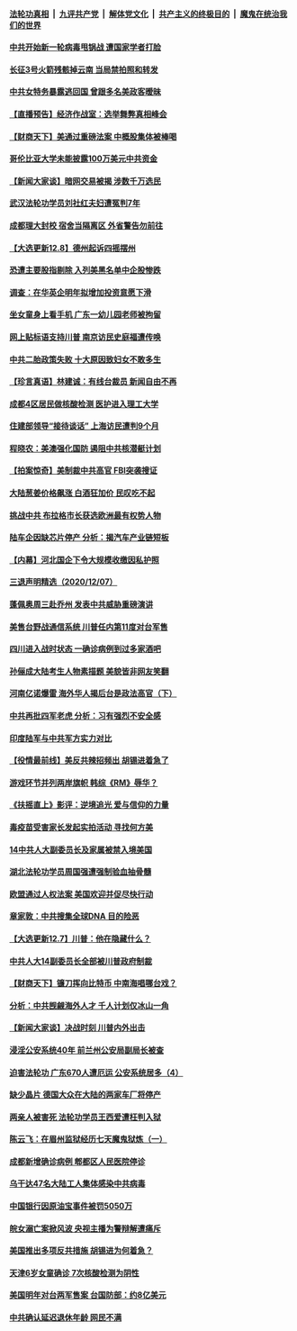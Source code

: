 

####  [法轮功真相](../../../../basic/blob/master/README.md?t=12090302) &nbsp;|&nbsp; [九评共产党](../../../../9ping.md/blob/master/README.md?t=12090302) &nbsp;|&nbsp; [解体党文化](../../../../jtdwh.md/blob/master/README.md?t=12090302)  &nbsp;|&nbsp; [共产主义的终极目的](../../../../gczydzjmd.md/blob/master/README.md?t=12090302) &nbsp;|&nbsp; [魔鬼在统治我们的世界](../../../../mgztzwmdsj.md/blob/master/README.md?t=12090302) 

#### [中共开始新一轮病毒甩锅战 遭国家学者打脸](../pages/nsc413/n12604443.md?t=12090302) 

#### [长征3号火箭残骸掉云南 当局禁拍照和转发](../pages/nsc413/n12604288.md?t=12090302) 

#### [中共女特务暴露逃回国 曾跟多名美政客暧昧](../pages/nsc413/n12604360.md?t=12090302) 

#### [【直播预告】经济作战室：选举舞弊真相峰会](../pages/nsc413/n12603146.md?t=12090302) 

#### [【财商天下】美通过重磅法案 中概股集体被棒喝](../pages/nsc413/n12604326.md?t=12090302) 

#### [哥伦比亚大学未能披露100万美元中共资金](../pages/nsc413/n12604043.md?t=12090302) 

#### [【新闻大家谈】暗网交易被揭 涉数千万选民](../pages/nsc413/n12604170.md?t=12090302) 

#### [武汉法轮功学员刘社红夫妇遭冤判7年](../pages/nsc413/n12601831.md?t=12090302) 

#### [成都理大封校 宿舍当隔离区 外省警告勿前往](../pages/nsc413/n12603673.md?t=12090302) 

#### [【大选更新12.8】德州起诉四摇摆州](../pages/nsc413/n12603635.md?t=12090302) 

#### [恐遭主要股指剔除 入列美黑名单中企股惨跌](../pages/nsc413/n12603715.md?t=12090302) 

#### [调查：在华英企明年拟增加投资意愿下滑](../pages/nsc413/n12603593.md?t=12090302) 

#### [坐女童身上看手机 广东一幼儿园老师被拘留](../pages/nsc413/n12603439.md?t=12090302) 

#### [网上贴标语支持川普 南京访民史庭福遭传唤](../pages/nsc413/n12603607.md?t=12090302) 


#### [中共二胎政策失败 十大原因致妇女不敢多生](../pages/nsc413/n12603073.md?t=12090302) 

#### [【珍言真语】林建诚：有线台裁员 新闻自由不再](../pages/nsc413/n12602741.md?t=12090302) 

#### [成都4区居民做核酸检测 医护进入理工大学](../pages/nsc413/n12602935.md?t=12090302) 

#### [住建部领导“接待谈话” 上海访民遭判9个月](../pages/nsc413/n12603283.md?t=12090302) 

#### [程晓农：美澳强化国防 遏阻中共核潜艇计划](../pages/nsc413/n12602941.md?t=12090302) 

#### [【拍案惊奇】美制裁中共高官 FBI突袭搜证](../pages/nsc413/n12603115.md?t=12090302) 

#### [大陆葱姜价格飙涨 白酒狂加价 民叹吃不起](../pages/nsc413/n12602985.md?t=12090302) 

#### [挑战中共 布拉格市长获选欧洲最有权势人物](../pages/nsc413/n12602939.md?t=12090302) 

#### [陆车企因缺芯片停产 分析：揭汽车产业链短板](../pages/nsc413/n12602534.md?t=12090302) 

#### [【内幕】河北国企下令大规模收缴因私护照](../pages/nsc413/n12593780.md?t=12090302) 

#### [三退声明精选（2020/12/07）](../pages/nsc413/n12603222.md?t=12090302) 

#### [蓬佩奥周三赴乔州 发表中共威胁重磅演讲](../pages/nsc413/n12602837.md?t=12090302) 

#### [美售台野战通信系统 川普任内第11度对台军售](../pages/nsc413/n12602809.md?t=12090302) 

#### [四川进入战时状态 一确诊病例到过多家酒吧](../pages/nsc413/n12602827.md?t=12090302) 

#### [孙俪成大陆考生人物素描题 美貌皆非网友笑翻](../pages/nsc413/n12602498.md?t=12090302) 

#### [河南亿诺爆雷 海外华人揭后台是政法高官（下）](../pages/nsc413/n12598595.md?t=12090302) 

#### [中共再批四军老虎 分析：习有强烈不安全感](../pages/nsc413/n12602418.md?t=12090302) 

#### [印度陆军与中共军方实力对比](../pages/nsc413/n12589381.md?t=12090302) 

#### [【役情最前线】美反共辣招频出 胡锡进着急了](../pages/nsc413/n12601937.md?t=12090302) 

#### [游戏环节并列两岸旗帜 韩综《RM》辱华？](../pages/nsc413/n12602271.md?t=12090302) 

#### [《扶摇直上》影评：逆境追光 爱与信仰的力量](../pages/nsc413/n12602088.md?t=12090302) 

#### [毒疫苗受害家长发起实拍活动 寻找何方美](../pages/nsc413/n12601904.md?t=12090302) 

#### [14中共人大副委员长及家属被禁入境美国](../pages/nsc413/n12601908.md?t=12090302) 

#### [湖北法轮功学员周国强遭强制验血抽骨髓](../pages/nsc413/n12601182.md?t=12090302) 

#### [欧盟通过人权法案 美国欢迎并促尽快行动](../pages/nsc413/n12601934.md?t=12090302) 

#### [章家敦：中共搜集全球DNA 目的险恶](../pages/nsc413/n12601829.md?t=12090302) 

#### [【大选更新12.7】川普：他在隐藏什么？](../pages/nsc413/n12601102.md?t=12090302) 

#### [中共人大14副委员长全部被川普政府制裁](../pages/nsc413/n12601870.md?t=12090302) 

#### [【财商天下】镰刀挥向比特币 中南海唱哪台戏？](../pages/nsc413/n12601786.md?t=12090302) 

#### [分析：中共觊觎海外人才 千人计划仅冰山一角](../pages/nsc413/n12601011.md?t=12090302) 

#### [【新闻大家谈】决战时刻 川普内外出击](../pages/nsc413/n12601507.md?t=12090302) 

#### [浸淫公安系统40年 前兰州公安局副局长被查](../pages/nsc413/n12601106.md?t=12090302) 

#### [迫害法轮功 广东670人遭厄运 公安系统居多（4）](../pages/nsc413/n12599322.md?t=12090302) 

#### [缺少晶片 德国大众在大陆的两家车厂将停产](../pages/nsc413/n12601058.md?t=12090302) 

#### [两亲人被害死 法轮功学员王西爱遭枉判入狱](../pages/nsc413/n12599144.md?t=12090302) 

#### [陈云飞：在眉州监狱经历七天魔鬼狱炼（一）](../pages/nsc413/n12600399.md?t=12090302) 

#### [成都新增确诊病例 郫都区人民医院停诊](../pages/nsc413/n12600808.md?t=12090302) 

#### [乌干达47名大陆工人集体感染中共病毒](../pages/nsc413/n12600971.md?t=12090302) 

#### [中国银行因原油宝事件被罚5050万](../pages/nsc413/n12600876.md?t=12090302) 

#### [皖女溺亡案掀风波 央视主播为警辩解遭痛斥](../pages/nsc413/n12600701.md?t=12090302) 

#### [美国推出多项反共措施 胡锡进为何着急？](../pages/nsc413/n12600461.md?t=12090302) 

#### [天津6岁女童确诊 7次核酸检测为阴性](../pages/nsc413/n12600390.md?t=12090302) 

#### [美国明年对台两军售案 台国防部：约8亿美元](../pages/nsc413/n12600326.md?t=12090302) 

#### [中共确认延迟退休年龄 网民不满](../pages/nsc413/n12599984.md?t=12090302) 


